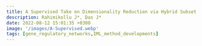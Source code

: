 ```yaml
---
title: A Supervised Take on Dimensionality Reduction via Hybrid Subset Selection
description: Rahimikollu J*, Das J*
date: 2022-08-12 15:01:35 +0300
image: '/images/A-Supervised.webp'
tags: [gene_regulatory_networks,IML_method_developments]
---
```

